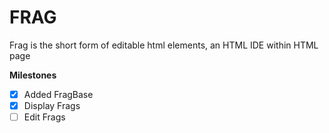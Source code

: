 FRAG
====

Frag is the short form of editable html elements, an HTML IDE within HTML page

**Milestones**

 - [x] Added FragBase
 - [x] Display Frags
 - [ ] Edit Frags
